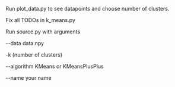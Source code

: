 Run plot_data.py to see datapoints and choose number of clusters.

Fix all TODOs in k_means.py

Run source.py with arguments

--data data.npy

-k (number of clusters)

--algorithm KMeans or KMeansPlusPlus

--name your name
